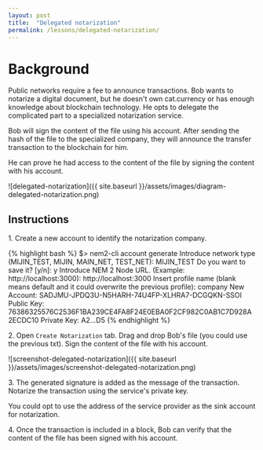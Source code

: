 ```yaml
---
layout: post
title:  "Delegated notarization"
permalink: /lessons/delegated-notarization/
---
```


# Background

Public networks require a fee to announce transactions. Bob wants to notarize a digital document, but he doesn't own cat.currency or has enough knowledge about blockchain technology. He opts to delegate the complicated part to a specialized notarization service.

Bob will sign the content of the file using his account. After sending the hash of the file to the specialized company, they will announce the transfer transaction to the blockchain for him.

He can prove he had access to the content of the file by signing the content with his account.

![delegated-notarization]({{ site.baseurl }}/assets/images/diagram-delegated-notarization.png)

## Instructions

1\. Create a new account to identify the notarization company.

{% highlight bash %}
$> nem2-cli account generate
Introduce network type (MIJIN_TEST, MIJIN, MAIN_NET, TEST_NET): MIJIN_TEST
Do you want to save it? [y/n]: y
Introduce NEM 2 Node URL. (Example: http://localhost:3000): http://localhost:3000
Insert profile name (blank means default and it could overwrite the previous profile): company
New Account:    SADJMU-JPDQ3U-N5HARH-74U4FP-XLHRA7-DCGQKN-SSOI
Public Key:     76386325576C2536F1BA239CE4FA8F24E0EBA0F2CF982C0AB1C7D928A2ECDC10
Private Key:    A2...D5
{% endhighlight %}

2\. Open ``Create Notarization`` tab. Drag and drop Bob's file (you could use the previous txt). Sign the content of the file with his account.

![screenshot-delegated-notarization]({{ site.baseurl }}/assets/images/screenshot-delegated-notarization.png)

3\. The generated signature is added as the message of the transaction. Notarize the transaction using the service's private key. 

You could opt to use the address of the service provider as the sink account for notarization.

4\. Once the transaction is included in a block, Bob can verify that the content of the file has been signed with his account.
